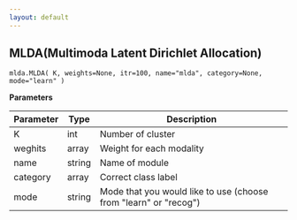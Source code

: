 ```yaml
---
layout: default
---
```

## MLDA(Multimoda Latent Dirichlet Allocation)

```
mlda.MLDA( K, weights=None, itr=100, name="mlda", category=None, mode="learn" )
```
**Parameters**

| Parameter | Type | Description |
|-----------|------|-------------|
| K         |int   | Number of cluster |
| weghits   |array | Weight for each modality |
| name      |string| Name of module |
| category  |array | Correct class label |
| mode      |string| Mode that you would like to use (choose from "learn" or "recog") |

